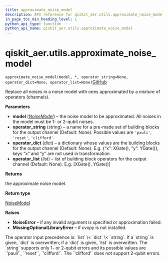 ```yaml
---
title: approximate_noise_model
description: API reference for qiskit_aer.utils.approximate_noise_model
in_page_toc_min_heading_level: 1
python_api_type: function
python_api_name: qiskit_aer.utils.approximate_noise_model
---
```


# qiskit\_aer.utils.approximate\_noise\_model

<span id="qiskit_aer.utils.approximate_noise_model" />

`approximate_noise_model(model, *, operator_string=None, operator_dict=None, operator_list=None)`[GitHub](https://github.com/qiskit/qiskit/tree/stable/0.40/qiskit_aer/utils/noise_transformation.py "view source code")

Replace all noises in a noise model with ones approximated by a mixture of operators (channels).

**Parameters**

*   **model** ([*NoiseModel*](qiskit_aer.noise.NoiseModel "qiskit_aer.noise.NoiseModel")) – the noise model to be approximated. All noises in the model must be 1- or 2-qubit noises.
*   **operator\_string** (*string*) – a name for a pre-made set of building blocks for the output channel (Default: None). Possible values are `'pauli'`, `'reset'`, `'clifford'`.
*   **operator\_dict** (*dict*) – a dictionary whose values are the building blocks for the output channel (Default: None). E.g. \{“x”: XGate(), “y”: YGate()}, keys “x” and “y” are not used in transformation.
*   **operator\_list** (*list*) – list of building block operators for the output channel (Default: None). E.g. \[XGate(), YGate()]

**Returns**

the approximate noise model.

**Return type**

[NoiseModel](qiskit_aer.noise.NoiseModel "qiskit_aer.noise.NoiseModel")

**Raises**

*   **NoiseError** – if any invalid argument is specified or approximation failed.
*   **MissingOptionalLibraryError** – if cvxpy is not installed.

<Admonition title="Note" type="note">
  The operator input precedence is: `list` \< `dict` \< `string`. If a `string` is given, `dict` is overwritten; if a `dict` is given, `list` is overwritten. The `string` supports only 1- or 2-qubit errors and its possible values are `'pauli'`, `'reset'`, `'clifford'`. The `'clifford'` does not support 2-qubit errors.
</Admonition>


